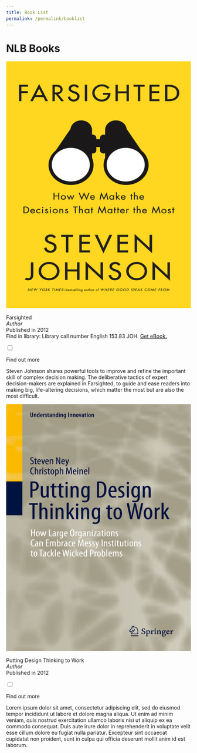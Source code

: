 ```yaml
---
title: Book List
permalink: /permalink/booklist
---
```

<h1>NLB Books</h1>
<div class="booklist-card"><!--booklist card--> 
  <img src="/images/CCS-1-Farsighted.jpg" alt="Farsighted" class="booklist-cover">
  <p class="booklist-main">
    <span class="booklist-title">Farsighted</span><br/>
    <i>Author</i><br/>
    Published in 2012<br/>
    Find in library: Library call number English 153.83 JOH. <a href="https://eresources.nlb.gov.sg/ereads/proxy?id=F4E7230E-6ED8-4627-AADA-CF7916E7A747">Get eBook.</a><br/>
    </p>
<div class = "booklist">
  <input type="checkbox" id="book1">
  <label for="book1">  
    <p class="booklist-find-out">Find out more</p>
  </label>
  <div class="booklist-content">
  <p>
Steven Johnson shares powerful tools to improve and refine the important skill of complex decision making. The deliberative tactics of expert decision-makers are explained in Farsighted, to guide and ease readers into making big, life-altering decisions, which matter the most but are also the most difficult.</p>
  </div></div>
</div><!--close booklist card-->
  
  <div class="booklist-card"><!--booklist card--> 
  <img src="/images/CCS-1-PuttingDesignThinkingtoWork.jpg" alt="Putting Design Thinking to Work" class="booklist-cover">
  <p class="booklist-main">
    <span class="booklist-title">Putting Design Thinking to Work</span><br/>
    <i>Author</i><br/>
    Published in 2012<br/>
    </p>
<div class = "booklist">
  <input type="checkbox" id="book2">
  <label for="book2">  
    <p class="booklist-find-out">Find out more</p>
  </label>
  <div class="booklist-content">
  <p>Lorem ipsum dolor sit amet, consectetur adipiscing elit, sed do eiusmod tempor incididunt ut labore et dolore magna aliqua. Ut enim ad minim veniam, quis nostrud exercitation ullamco laboris nisi ut aliquip ex ea commodo consequat. Duis aute irure dolor in reprehenderit in voluptate velit esse cillum dolore eu fugiat nulla pariatur. Excepteur sint occaecat cupidatat non proident, sunt in culpa qui officia deserunt mollit anim id est laborum.</p>
  </div></div>
  </div><!--close booklist card-->
